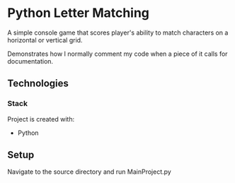 # Python Letter Matching
A simple console game that scores player's ability to match characters on a horizontal or vertical grid.

Demonstrates how I normally comment my code when a piece of it calls for documentation.

## Technologies

### Stack
Project is created with: 
* Python


## Setup
Navigate to the source directory and run MainProject.py